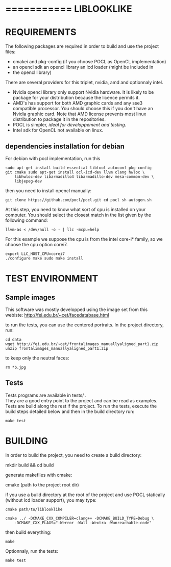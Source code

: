 =========== 
LIBLOOKLIKE 
===========


REQUIREMENTS 
============

The following packages are required in order to build and use the
project files:

* cmakei and pkg-config (if you choose POCL as OpenCL implementation)
* an opencl sdk an opencl library an icd loader (might be included in
* the opencl library)

There are several providers for this triplet, nvidia, amd and
optionnaly intel.
* Nvidia opencl library only support Nvidia hardware. It is likely to
  be package for your distribution because the licence permits it.
* AMD's has support for both AMD graphic cards and any sse3 compatible
  processor. You should choose this if you don't have an Nvidia 
  graphic card. Note that AMD license prevents most linux distribution
  to package it in the repositories.
* POCL is simpler, *ideal for developpement and testing*. 
* Intel sdk for OpenCL not available on linux.


dependencies installation for debian
------------------------------------

For debian with pocl implementation, run this

    sudo apt-get install build-essential libtool autoconf pkg-config
    git cmake sudo apt-get install ocl-icd-dev llvm clang hwloc \
        libhwloc-dev libarmadillo4 libarmadillo-dev mesa-common-dev \
        libjepeg-dev

then you need to install opencl manually:

    git clone https://github.com/pocl/pocl.git cd pocl sh autogen.sh

At this step, you need to know what sort of cpu is installed on your
computer. You should select the closest match in the list given by the
following command:

    llvm-as < /dev/null -o - | llc -mcpu=help

For this example we suppose the cpu is from the intel core-i* family,
so we choose the cpu option corei7.

    export LLC_HOST_CPU=corei7 
    ./configure make sudo make install


TEST ENVIRONMENT 
================

Sample images 
-------------

This software was mostly developped using the image set from this
webiste: http://fei.edu.br/~cet/facedatabase.html

to run the tests, you can use the centered portraits.  In the project
directory, run:

    cd data 
    wget http://fei.edu.br/~cet/frontalimages_manuallyaligned_part1.zip 
    unzip frontalimages_manuallyaligned_part1.zip

to keep only the neutral faces:

    rm *b.jpg

Tests 
-----

Tests programs are available in tests/ .  
They are a good entry point to the project and can be read as 
examples. Tests are build along the rest if the project. To run the 
tests, execute the build steps detailed below and then in the build 
directory run:

    make test


BUILDING 
========

In order to build the project, you need to create a build directory:

 mkdir build && cd build

generate makefiles with cmake:

  cmake (path to the project root dir)

if you use a build directory at the root of the project and use POCL
statically (without icd loader support), you may type:

    cmake path/to/liblooklike 
  
    cmake ../ -DCMAKE_CXX_COMPILER=clang++ -DCMAKE_BUILD_TYPE=Debug \
        -DCMAKE_CXX_FLAGS="-Werror -Wall -Wextra -Wunreachable-code"

then build everything:

    make 

Optionnaly, run the tests:

    make test
